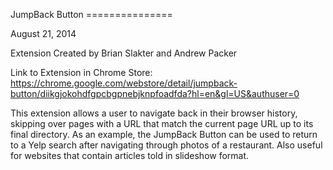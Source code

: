 JumpBack Button ===============

August 21, 2014

Extension Created by Brian Slakter and Andrew Packer

Link to Extension in Chrome Store:
https://chrome.google.com/webstore/detail/jumpback-button/diikgjokohdfgpcbgpnebjknpfoadfda?hl=en&gl=US&authuser=0

This extension allows a user to navigate back in their browser history,
skipping over pages with a URL that match the current page URL up to its
final directory. As an example, the JumpBack Button can be used to
return to a Yelp search after navigating through photos of a restaurant.
 Also useful for websites that contain articles told in slideshow format.

